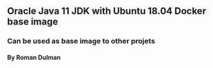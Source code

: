 ## Oracle Java 11 JDK with Ubuntu 18.04 Docker base image
### Can be used as base image to other projets
#### By Roman Dulman
